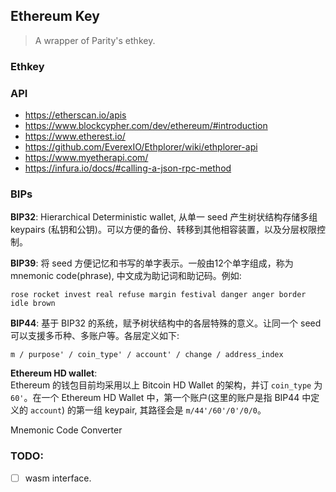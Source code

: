 ## Ethereum Key
> A wrapper of Parity's ethkey.

### Ethkey


### API
+ https://etherscan.io/apis
+ https://www.blockcypher.com/dev/ethereum/#introduction
+ https://www.etherest.io/
+ https://github.com/EverexIO/Ethplorer/wiki/ethplorer-api
+ https://www.myetherapi.com/
+ https://infura.io/docs/#calling-a-json-rpc-method

### BIPs

__BIP32__: Hierarchical Deterministic wallet, 从单一 seed 产生树状结构存储多组 keypairs (私钥和公钥)。可以方便的备份、转移到其他相容装置，以及分层权限控制。  

__BIP39__: 将 seed 方便记忆和书写的单字表示。一般由12个单字组成，称为 mnemonic code(phrase), 中文成为助记词和助记码。例如:  
```
rose rocket invest real refuse margin festival danger anger border idle brown
```  

__BIP44__: 基于 BIP32 的系统，赋予树状结构中的各层特殊的意义。让同一个 seed 可以支援多币种、多账户等。各层定义如下:  
```
m / purpose' / coin_type' / account' / change / address_index
```

__Ethereum HD wallet__:  
Ethereum 的钱包目前均采用以上 Bitcoin HD Wallet 的架构，并订 `coin_type` 为 `60'`。在一个 Ethereum HD Wallet 中，第一个账户(这里的账户是指 BIP44 中定义的 `account`) 的第一组 keypair, 其路径会是 `m/44'/60'/0'/0/0`。

Mnemonic Code Converter

### TODO:

+ [ ] wasm interface.

